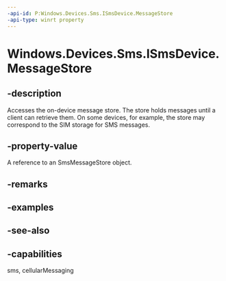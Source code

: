 ----api-id: P:Windows.Devices.Sms.ISmsDevice.MessageStore
-api-type: winrt property
---<!-- Property syntaxpublic Windows.Devices.Sms.SmsDeviceMessageStore MessageStore { get; }--># Windows.Devices.Sms.ISmsDevice.MessageStore## -descriptionAccesses the on-device message store. The store holds messages until a client can retrieve them. On some devices, for example, the store may correspond to the SIM storage for SMS messages.## -property-valueA reference to an SmsMessageStore object.## -remarks## -examples## -see-also## -capabilitiessms, cellularMessaging